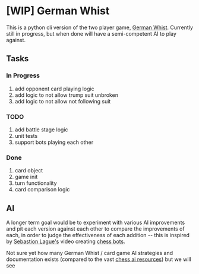 # [WIP] German Whist
This is a python cli version of the two player game, [German Whist](https://en.wikipedia.org/wiki/German_whist). Currently still in progress, but when done will have a semi-competent AI to play against.

## Tasks
### In Progress
1. add opponent card playing logic
1. add logic to not allow trump suit unbroken
1. add logic to not allow not following suit

### TODO
1. add battle stage logic
1. unit tests
1. support bots playing each other

### Done
1. card object
1. game init
1. turn functionality
1. card comparison logic

## AI
A longer term goal would be to experiment with various AI improvements and pit each version against each other to compare the improvements of each, in order to judge the effectiveness of each addition -- this is inspired by [Sebastion Lague's](https://github.com/seblague) video creating [chess bots](https://youtu.be/_vqlIPDR2TU?t=2743). 

Not sure yet how many German Whist / card game AI strategies and documentation exists (compared to the vast [chess ai resources](https://www.chessprogramming.org/Main_Page)) but we will see
